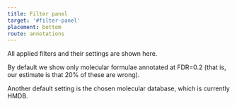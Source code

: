 ```yaml
---
title: Filter panel
target: '#filter-panel'
placement: bottom
route: annotations
---
```


All applied filters and their settings are shown here.

By default we show only molecular formulae annotated at FDR=0.2 (that is, our estimate is that 20% of these are wrong).

Another default setting is the chosen molecular database, which is currently HMDB.
